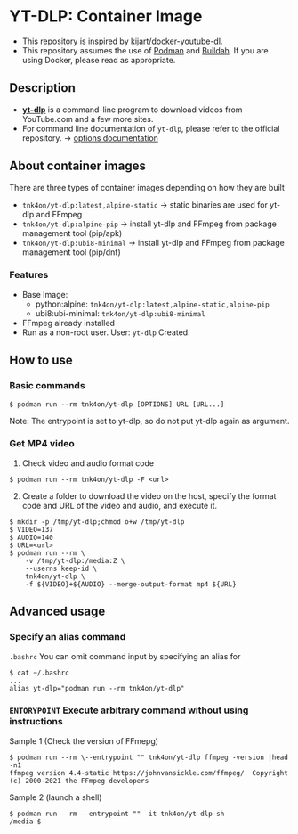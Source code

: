 # YT-DLP: Container Image

<!-- [English](README.md) / [Japanese](README_ja.md) -->

- This repository is inspired by [kijart/docker-youtube-dl](https://github.com/kijart/docker-youtube-dl).
- This repository assumes the use of [Podman](https://github.com/containers/podman) and [Buildah](https://github.com/containers/buildah). If you are using Docker, please read as appropriate.

## Description

- **[yt-dlp](https://github.com/yt-dlp/yt-dlp)** is a command-line program to download videos from YouTube.com and a few more sites. 
-  For command line documentation of `yt-dlp`, please refer to the official repository. -> [options documentation](https://github.com/yt-dlp/yt-dlp#usage-and-options)

## About container images

There are three types of container images depending on how they are built
- `tnk4on/yt-dlp:latest,alpine-static` -> static binaries are used for yt-dlp and FFmpeg
- `tnk4on/yt-dlp:alpine-pip` -> install yt-dlp and FFmpeg from package management tool (pip/apk)
- `tnk4on/yt-dlp:ubi8-minimal` -> install yt-dlp and FFmpeg from package management tool (pip/dnf)

### Features

- Base Image: 
    - python:alpine: `tnk4on/yt-dlp:latest,alpine-static,alpine-pip`
    - ubi8:ubi-minimal: `tnk4on/yt-dlp:ubi8-minimal`
- FFmpeg already installed
- Run as a non-root user. User: `yt-dlp` Created.

## How to use

### Basic commands

```
$ podman run --rm tnk4on/yt-dlp [OPTIONS] URL [URL...]
```
Note: The entrypoint is set to yt-dlp, so do not put yt-dlp again as argument.

### Get MP4 video

1. Check video and audio format code

```
$ podman run --rm tnk4on/yt-dlp -F <url>
```

2. Create a folder to download the video on the host, specify the format code and URL of the video and audio, and execute it.

```
$ mkdir -p /tmp/yt-dlp;chmod o+w /tmp/yt-dlp
$ VIDEO=137
$ AUDIO=140
$ URL=<url>
$ podman run --rm \
    -v /tmp/yt-dlp:/media:Z \
    --userns keep-id \
    tnk4on/yt-dlp \
    -f ${VIDEO}+${AUDIO} --merge-output-format mp4 ${URL}
```

## Advanced usage

### Specify an alias command

`.bashrc` You can omit command input by specifying an alias for

```
$ cat ~/.bashrc
...
alias yt-dlp="podman run --rm tnk4on/yt-dlp"
```

### `ENTORYPOINT` Execute arbitrary command without using instructions

Sample 1 (Check the version of FFmepg)

```
$ podman run --rm \--entrypoint "" tnk4on/yt-dlp ffmpeg -version |head -n1
ffmpeg version 4.4-static https://johnvansickle.com/ffmpeg/  Copyright (c) 2000-2021 the FFmpeg developers
```

Sample 2 (launch a shell)

```
$ podman run --rm --entrypoint "" -it tnk4on/yt-dlp sh
/media $ 
```